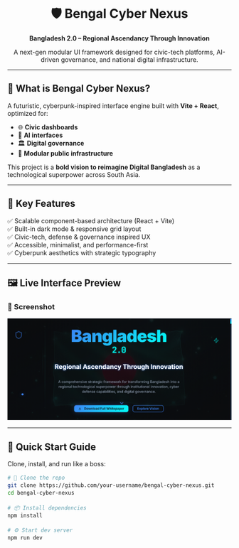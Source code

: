 <h1 align="center">🛡️ Bengal Cyber Nexus</h1>
<p align="center"><strong>Bangladesh 2.0 – Regional Ascendancy Through Innovation</strong></p>
<p align="center">A next-gen modular UI framework designed for civic-tech platforms, AI-driven governance, and national digital infrastructure.</p>

---

## 🚀 What is Bengal Cyber Nexus?

A futuristic, cyberpunk-inspired interface engine built with **Vite + React**, optimized for:

- 🌐 **Civic dashboards**
- 🧠 **AI interfaces**
- 🏛️ **Digital governance**
- 🧩 **Modular public infrastructure**

This project is a **bold vision to reimagine Digital Bangladesh** as a technological superpower across South Asia.

---

## 🎯 Key Features

✅ Scalable component-based architecture (React + Vite)  
✅ Built-in dark mode & responsive grid layout  
✅ Civic-tech, defense & governance inspired UX  
✅ Accessible, minimalist, and performance-first  
✅ Cyberpunk aesthetics with strategic typography

---

## 🖼️ Live Interface Preview

### 📸 Screenshot  
![Screenshot](public/screenshots/screenshots-1.png)

---

## 🧪 Quick Start Guide

Clone, install, and run like a boss:

```bash
# 🔁 Clone the repo
git clone https://github.com/your-username/bengal-cyber-nexus.git
cd bengal-cyber-nexus

# 📦 Install dependencies
npm install

# ⚙️ Start dev server
npm run dev

